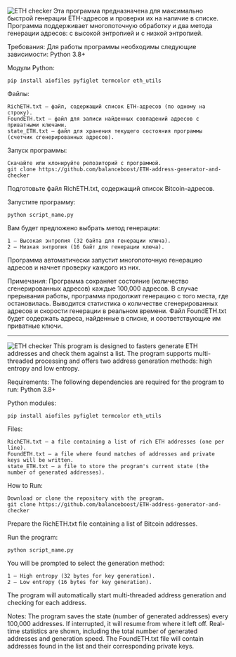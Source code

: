 ![ETH checker](https://github.com/user-attachments/assets/72df8085-5bca-4b97-9d66-1898282354e5)
Эта программа предназначена для максимально быстрой генерации ETH-адресов и проверки их на наличие в списке. Программа поддерживает многопоточную обработку и два метода генерации адресов: с высокой энтропией и с низкой энтропией. 

Требования:
Для работы программы необходимы следующие зависимости:
Python 3.8+

Модули Python:

    pip install aiofiles pyfiglet termcolor eth_utils

Файлы:

    RichETH.txt — файл, содержащий список ETH-адресов (по одному на строку).
    FoundETH.txt — файл для записи найденных совпадений адресов с приватными ключами.
    state_ETH.txt — файл для хранения текущего состояния программы (счетчик сгенерированных адресов).

Запуск программы:

    Скачайте или клонируйте репозиторий с программой.
    git clone https://github.com/balanceboost/ETH-address-generator-and-checker
    
Подготовьте файл RichETH.txt, содержащий список Bitcoin-адресов.

Запустите программу:

    python script_name.py

Вам будет предложено выбрать метод генерации:

    1 — Высокая энтропия (32 байта для генерации ключа).
    2 — Низкая энтропия (16 байт для генерации ключа).
    
Программа автоматически запустит многопоточную генерацию адресов и начнет проверку каждого из них.

Примечания:
Программа сохраняет состояние (количество сгенерированных адресов) каждые 100,000 адресов. В случае прерывания работы, программа продолжит генерацию с того места, где остановилась.
Выводится статистика о количестве сгенерированных адресов и скорости генерации в реальном времени.
Файл FoundETH.txt будет содержать адреса, найденные в списке, и соответствующие им приватные ключи.

--------------------------------------------------------------------------------------------------------------------------
![ETH checker](https://github.com/user-attachments/assets/72df8085-5bca-4b97-9d66-1898282354e5)
This program is designed to fasters generate ETH addresses and check them against a list. The program supports multi-threaded processing and offers two address generation methods: high entropy and low entropy.

Requirements:
The following dependencies are required for the program to run:
Python 3.8+

Python modules:

    pip install aiofiles pyfiglet termcolor eth_utils

Files:

    RichETH.txt — a file containing a list of rich ETH addresses (one per line).
    FoundETH.txt — a file where found matches of addresses and private keys will be written.
    state_ETH.txt — a file to store the program's current state (the number of generated addresses).

How to Run:

    Download or clone the repository with the program.
    git clone https://github.com/balanceboost/ETH-address-generator-and-checker
    
Prepare the RichETH.txt file containing a list of Bitcoin addresses.

Run the program:

    python script_name.py
    
You will be prompted to select the generation method:

    1 — High entropy (32 bytes for key generation).
    2 — Low entropy (16 bytes for key generation).
    
The program will automatically start multi-threaded address generation and checking for each address.

Notes:
The program saves the state (number of generated addresses) every 100,000 addresses. If interrupted, it will resume from where it left off.
Real-time statistics are shown, including the total number of generated addresses and generation speed.
The FoundETH.txt file will contain addresses found in the list and their corresponding private keys.
